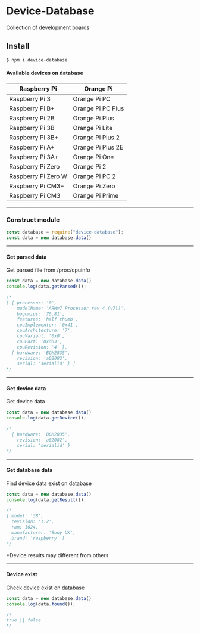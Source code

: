 # Device-Database
Collection of development boards

## Install

```shell
$ npm i device-database
```

#### Available devices on database

|Raspberry Pi | Orange Pi|
|--------------------|---------|
|Raspberry Pi 3      | Orange Pi PC      |
|Raspberry Pi B+     | Orange Pi PC Plus |
|Raspberry Pi 2B     | Orange Pi Plus    |
|Raspberry Pi 3B     | Orange Pi Lite    |
|Raspberry Pi 3B+    | Orange Pi Plus 2  |
|Raspberry Pi A+     | Orange Pi Plus 2E |
|Raspberry Pi 3A+    | Orange Pi One     |
|Raspberry Pi Zero   | Orange Pi 2       |
|Raspberry Pi Zero W | Orange Pi PC 2    |
|Raspberry Pi CM3+   | Orange Pi Zero    |
|Raspberry Pi CM3    | Orange Pi Prime   |

---      

### Construct module

```js
const database = require("device-database");
const data = new database.data()
```
---

#### Get parsed data

Get parsed file from /proc/cpuinfo 

```js
const data = new database.data()
console.log(data.getParsed());

/*
[ { processor: '0',
    modelName: 'ARMv7 Processor rev 4 (v7l)',
    bogomips: '76.81',
    features: 'half thumb',
    cpuImplementer: '0x41',
    cpuArchitecture: '7',
    cpuVariant: '0x0',
    cpuPart: '0xd03',
    cpuRevision: '4' },
  { hardware: 'BCM2835',
    revision: 'a02082',
    serial: 'serialid' } ]
*/

```
---

#### Get device data

Get device data

```js
const data = new database.data()
console.log(data.getDevice());

/*
  { hardware: 'BCM2835',
    revision: 'a02082',
    serial: 'serialid' }
*/

```

---
#### Get database data

Find device data exist on database

```js
const data = new database.data()
console.log(data.getResult());

/*
{ model: '3B',
  revision: '1.2',
  ram: 1024,
  manufacturer: 'Sony UK',
  brand: 'raspberry' }
*/

```
*Device results may different from others

---
#### Device exist

Check device exist on database

```js
const data = new database.data()
console.log(data.found());

/*
true || false
*/

```
